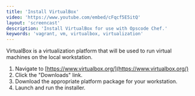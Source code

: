 ```yaml
---
title: 'Install VirtualBox'
video: 'https://www.youtube.com/embed/cFqcf5E5itQ'
layout: 'screencast'
description: 'Install VirtualBox for use with Opscode Chef.'
keywords: 'vagrant, vm, virtualbox, virtualization'
---
```


VirtualBox is a virtualization platform that will be used to run virtual machines on the local workstation.

1. Navigate to [https://www.virtualbox.org/](https://www.virtualbox.org/)
2. Click the "Downloads" link.
3. Download the appropriate platform package for your workstation.
4. Launch and run the installer.
